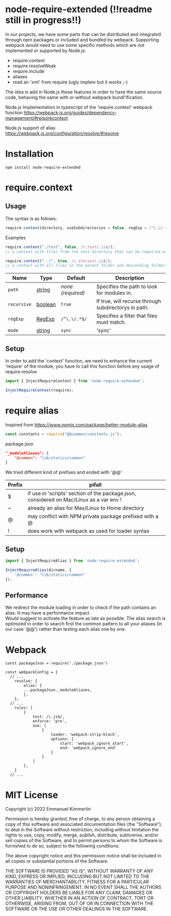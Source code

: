 # node-require-extended (!!readme still in progress!!)
In our projects, we have some parts that can be distributed and integrated through npm packages or included and bundled by webpack. 
Supporting webpack would need to use some specific methods which are not implemented or supported by Node.js:
- require.context
- require.resolveWeak
- require.include
- aliases
- read an 'xml' from require (ugly implem but it works ;-)

The idea is add in Node.js these features in order to have the same source code, behaving the same with or without webpack bundl'ification. 

Node.js Implementation in typescript of the 'require.context' webpack function
https://webpack.js.org/guides/dependency-management/#requirecontext

Node.js support of alias
https://webpack.js.org/configuration/resolve/#resolve


# Installation
```Batchfile
npm install node-require-extended
```

# require.context
## Usage
The syntax is as follows:
```js
require.context(directory, useSubdirectories = false, regExp = /^\.\/.*$/, mode = 'sync')
```

Examples
```js
require.context("./test", false, /\.test\.js$/);
// a context with files from the test directory that can be required with a request endings with `.test.js`.
```
```js
require.context("../", true, /\.stories\.js$/);
// a context with all files in the parent folder and descending folders ending with `.stories.js`.
```

| Name | Type | Default | Description |
| - | - | - | - |
| `path` | [string](https://developer.mozilla.org/en-US/docs/Web/JavaScript/Reference/Global_Objects/String) | *none (required)* | Specifies the path to look for modules in. |
| `recursive` | [boolean](https://developer.mozilla.org/en-US/docs/Web/JavaScript/Reference/Global_Objects/Boolean) | `true` | If true, will recurse through subdirectorys in path. |
| `regExp` | [RegExp](https://developer.mozilla.org/en-US/docs/Web/JavaScript/Reference/Global_Objects/RegExp) | `/^\.\/.*$/` | Specifies a filter that files must match. |
| `mode` | [string](https://developer.mozilla.org/en-US/docs/Web/JavaScript/Reference/Global_Objects/String) | `sync` |  'sync' | 'eager' | 'weak' | 'lazy' | 'lazy-once'. |

## Setup
In order to add the 'context' function, we need to enhance the current 'require' of the module, you have to call this function before any usage of require.resolve

```js
import { InjectRequireContext } from 'node-require-extended';

InjectRequireContext(require);

```

# require alias
Inspired from https://www.npmjs.com/package/better-module-alias

```js
const constants = require("@@common/constants.js");
```

package.json
```json
"_moduleAliases": {
    "@common": "lib/statics/common"
}
```

We tried different kind of prefixes and ended with '@@'

| Prefix | pifall |
| - | - |
| $ | if use in 'scripts' section of the package.json, considered on Mac/Linux as a var env ! |
| ~ | already an alias for Max/Linux to Home directory |
| @ | may conflict with NPM private package prefixed with a @ |
| ! | does work with webpack as used for loader syntax |


## Setup

```js
import { InjectRequireAlias } from 'node-require-extended';

InjectRequireAlias(dirname, {
    '@common': "lib/statics/common"
});

```

## Performance
We redirect the module loading in order to check if the path contains an alias. It may have a performance impact.  
Would suggest to activate the feature as late as possible. The alias search is optimized in order to search first the common pattern to all your aliases (in our case '@@') rather than testing each alias one by one.


# Webpack

```
const packageJson = require('./package.json')
 
const webpackConfig = {
  // ...
    resolve: {
        alias: {
        ...packageJson._moduleAliases,
        },
    },
  // ...
    rules: [
        {
            test: /\.js$/,
            enforce: 'pre',
            use: [
                {
                    loader: 'webpack-strip-block',
                    options: {
                        start: 'webpack_ignore_start',
                        end: 'webpack_ignore_end'
                    }
                }
            ]
        },
    }
  // ...
```

# MIT License

Copyright (c) 2022 Emmanuel Kimmerlin

Permission is hereby granted, free of charge, to any person obtaining a copy of this software and associated documentation files (the "Software"), to deal in the Software without restriction, including without limitation the rights to use, copy, modify, merge, publish, distribute, sublicense, and/or sell copies of the Software, and to permit persons to whom the Software is furnished to do so, subject to the following conditions:

The above copyright notice and this permission notice shall be included in all copies or substantial portions of the Software.

THE SOFTWARE IS PROVIDED "AS IS", WITHOUT WARRANTY OF ANY KIND, EXPRESS OR IMPLIED, INCLUDING BUT NOT LIMITED TO THE WARRANTIES OF MERCHANTABILITY, FITNESS FOR A PARTICULAR PURPOSE AND NONINFRINGEMENT. IN NO EVENT SHALL THE AUTHORS OR COPYRIGHT HOLDERS BE LIABLE FOR ANY CLAIM, DAMAGES OR OTHER LIABILITY, WHETHER IN AN ACTION OF CONTRACT, TORT OR OTHERWISE, ARISING FROM, OUT OF OR IN CONNECTION WITH THE SOFTWARE OR THE USE OR OTHER DEALINGS IN THE SOFTWARE.